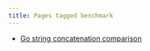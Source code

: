 ```yaml
---
title: Pages tagged benchmark
---
```


- [Go string concatenation comparison](/notes/go-string-concatenation.html)

